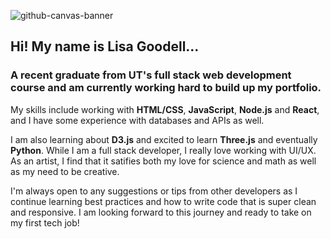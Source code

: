 ![github-canvas-banner](https://user-images.githubusercontent.com/69644797/126412097-665dcb53-edbe-4444-a9fc-b493771f508b.jpg)


## Hi! My name is Lisa Goodell...

### A recent graduate from UT's full stack web development course and am currently working hard to build up my portfolio.

My skills include working with **HTML/CSS**, **JavaScript**, **Node.js** and **React**, and I have some experience with databases and APIs as well. 

I am also learning about **D3.js** and excited to learn **Three.js** and eventually **Python**. While I am a full stack developer, I really love working with UI/UX. As an artist, I find that it satifies both my love for science and math as well as my need to be creative.

I'm always open to any suggestions or tips from other developers as I continue learning best practices and how to write code that is super clean and responsive. I am looking forward to this journey and ready to take on my first tech job!

